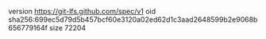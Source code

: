 version https://git-lfs.github.com/spec/v1
oid sha256:699ec5d79d5b457bcf60e3120a02ed62d1c3aad2648599b2e9068b656779164f
size 72204
